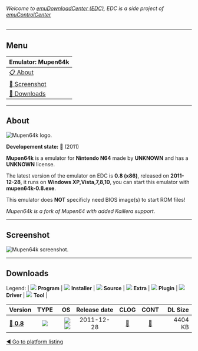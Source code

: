 ###### Welcome to [emuDownloadCenter (EDC)](https://github.com/PhoenixInteractiveNL/emuDownloadCenter/wiki/), EDC is a side project of [emuControlCenter](https://github.com/PhoenixInteractiveNL/emuControlCenter/wiki/)
***
## Menu
| **Emulator: Mupen64k** |
|:---------|
| [:clipboard: About](#about) |
| [:sunrise: Screenshot](#screenshot) |
| [:floppy_disk: Downloads](#downloads) |
***
## About
![](https://github.com/PhoenixInteractiveNL/emuDownloadCenter/wiki/images_emulator/mupen64k_logo_200.jpg "Mupen64k logo.")

**Developement state:** :red_circle: (2011)

**Mupen64k** is a emulator for **Nintendo N64** made by **UNKNOWN** and has a **UNKNOWN** license.

The latest version of the emulator on EDC is **0.8 (x86)**, released on **2011-12-28**, it runs on **Windows XP,Vista,7,8,10**, you can start this emulator with **mupen64k-0.8.exe**.

This emulator does **NOT** specificly need BIOS image(s) to start ROM files!

_Mupen64k is a fork of Mupen64 with added Kaillera support._
***
## Screenshot
![](https://raw.githubusercontent.com/PhoenixInteractiveNL/emuDownloadCenter/master/hooks/mupen64k/emulator_screen_01.jpg "Mupen64k screenshot.")
***
## Downloads
Legend: | 
![](https://raw.githubusercontent.com/wiki/PhoenixInteractiveNL/emuDownloadCenter/images_misc/icon_program_24.png) **Program** | 
![](https://raw.githubusercontent.com/wiki/PhoenixInteractiveNL/emuDownloadCenter/images_misc/icon_installer_24.png) **Installer** | 
![](https://raw.githubusercontent.com/wiki/PhoenixInteractiveNL/emuDownloadCenter/images_misc/icon_source_code_24.png) **Source** | 
![](https://raw.githubusercontent.com/wiki/PhoenixInteractiveNL/emuDownloadCenter/images_misc/icon_extra_24.png) **Extra** | 
![](https://raw.githubusercontent.com/wiki/PhoenixInteractiveNL/emuDownloadCenter/images_misc/icon_plugin_24.png) **Plugin** | 
![](https://raw.githubusercontent.com/wiki/PhoenixInteractiveNL/emuDownloadCenter/images_misc/icon_driver_24.png) **Driver** | 
![](https://raw.githubusercontent.com/wiki/PhoenixInteractiveNL/emuDownloadCenter/images_misc/icon_tool_24.png) **Tool** | 
 
| Version | TYPE | OS | Release date | CLOG | CONT | DL Size |
|:--------|:----:|---:|:------------:|:----:|:----:|--------:|
| [:floppy_disk: **0.8**](https://github.com/PhoenixInteractiveNL/edc-repo0004/raw/master/mupen64k/0.8.7z) | ![](https://raw.githubusercontent.com/wiki/PhoenixInteractiveNL/emuDownloadCenter/images_misc/icon_program_24.png) | ![](https://raw.githubusercontent.com/wiki/PhoenixInteractiveNL/emuDownloadCenter/images_misc/logo_windows_24.png)![](https://raw.githubusercontent.com/wiki/PhoenixInteractiveNL/emuDownloadCenter/images_misc/icon_32-bit_24.png) | 2011-12-28 | [:page_facing_up:](https://github.com/PhoenixInteractiveNL/edc-repo0004/blob/master/mupen64k/0.8_changelog.txt) | [:mag_right:](https://github.com/PhoenixInteractiveNL/edc-repo0004/blob/master/mupen64k/0.8_contents.txt) | 4404 KB |

[:arrow_backward: Go to platform listing](https://github.com/PhoenixInteractiveNL/emuDownloadCenter/wiki/EDC-Platform-List)
